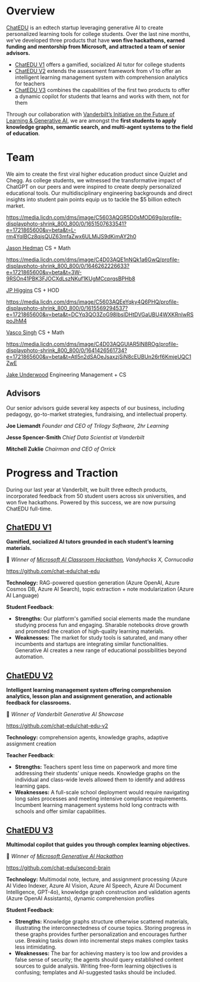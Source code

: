 # Overview

[ChatEDU](https://www.chatedu.io/) is an edtech startup leveraging generative AI to create personalized learning tools for college students. Over the last nine months, we've developed three products that have **won five hackathons, earned funding and mentorship from Microsoft, and attracted a team of senior advisors.**

- [ChatEDU V1](https://www.notion.so/ChatEDU-791b04c162554ff795c3027c7b836477?pvs=21) offers a gamified, socialized AI tutor for college students
- [ChatEDU V2](https://www.notion.so/ChatEDU-791b04c162554ff795c3027c7b836477?pvs=21) extends the assessment framework from v1 to offer an intelligent learning management system with comprehension analytics for teachers
- [ChatEDU V3](https://www.notion.so/ChatEDU-791b04c162554ff795c3027c7b836477?pvs=21) combines the capabilities of the first two products to offer a dynamic copilot for students that learns and works with them, not for them

Through our collaboration with [Vanderbilt’s Initiative on the Future of Learning & Generative AI](https://www.vanderbilt.edu/datascience/initiative-on-the-future-of-learning-generative-ai/), we are amongst the **first students to apply knowledge graphs, semantic search, and multi-agent systems to the field of education**. 

# Team

We aim to create the first viral higher education product since Quizlet and Chegg. As college students, we witnessed the transformative impact of ChatGPT on our peers and were inspired to create deeply personalized educational tools. Our multidisciplinary engineering backgrounds and direct insights into student pain points equip us to tackle the $5 billion edtech market.

https://media.licdn.com/dms/image/C5603AQGR5D0sMOD69g/profile-displayphoto-shrink_800_800/0/1651507633541?e=1721865600&v=beta&t=L-rm4YqIBCz8qjsQUZ63mfaZwx6ULMiJS9dKimAY2h0

[Jason Hedman](https://www.linkedin.com/in/jason-hedman/)
CS + Math

https://media.licdn.com/dms/image/C4D03AQE1nNQk1a6GwQ/profile-displayphoto-shrink_800_800/0/1646262226633?e=1721865600&v=beta&t=3W-9RSOn41PBK3FJOCXdLszNKuf1KUgMCcprqsBPHb8

[JP Higgins](https://www.linkedin.com/in/jp-higgins/)
CS + HOD

https://media.licdn.com/dms/image/C5603AQEeYqky4Q6PHQ/profile-displayphoto-shrink_800_800/0/1615569294537?e=1721865600&v=beta&t=DCYq3QO3ZoG98IbsIDHtDVGaUBU4WXKRnlwRSpoJhM4

[Vasco Singh](https://www.linkedin.com/in/vasco-singh-447539167/)
CS + Math

https://media.licdn.com/dms/image/C4D03AQGUlAR5IN8ROg/profile-displayphoto-shrink_800_800/0/1641426561734?e=1721865600&v=beta&t=Atl5n2dSAOeJsaxzjSiN8cEUBUn26rf6KmjeUQC1ZwE

[Jake Underwood](https://www.linkedin.com/in/jake-underwood-1646a418a/)
Engineering Management + CS

## Advisors

Our senior advisors guide several key aspects of our business, including pedagogy, go-to-market strategies, fundraising, and intellectual property.

**Joe Liemandt**
*Founder and CEO of Trilogy Software, 2hr Learning*

**Jesse Spencer-Smith**
*Chief Data Scientist at Vanderbilt*

**Mitchell Zuklie**
*Chairman and CEO of Orrick*

# Progress and Traction

During our last year at Vanderbilt, we built three edtech products, incorporated feedback from 50 student users across six universities, and won five hackathons. Powered by this success, we are now pursuing ChatEDU full-time.

## [ChatEDU V1](https://v1.chatedu.io/)

**Gamified, socialized AI tutors grounded in each student’s learning materials.**

🥇 *Winner of [Microsoft AI Classroom Hackathon](https://devpost.com/software/chatedu-0k4dgx), Vandyhacks X, Cornucodia*

https://github.com/chat-edu/chat-edu

**Technology:** RAG-powered question generation (Azure OpenAI, Azure Cosmos DB, Azure AI Search), topic extraction + note modularization (Azure AI Language)

**Student Feedback**: 

- **Strengths:** Our platform's gamified social elements made the mundane studying process fun and engaging. Sharable notebooks drove growth and promoted the creation of high-quality learning materials.
- **Weaknesses:** The market for study tools is saturated, and many other incumbents and startups are integrating similar functionalities. Generative AI creates a new range of educational possibilities beyond automation.

## [ChatEDU V2](https://v2.chatedu.io/)

**Intelligent learning management system offering comprehension analytics, lesson plan and assignment generation, and actionable feedback for classrooms.**

🥇 *Winner of Vanderbilt Generative AI Showcase*

https://github.com/chat-edu/chat-edu-v2

**Technology:** comprehension agents, knowledge graphs, adaptive assignment creation

**Teacher Feedback**: 

- **Strengths:** Teachers spent less time on paperwork and more time addressing their students' unique needs. Knowledge graphs on the individual and class-wide levels allowed them to identify and address learning gaps.
- **Weaknesses:** A full-scale school deployment would require navigating long sales processes and meeting intensive compliance requirements. Incumbent learning management systems hold long contracts with schools and offer similar capabilities.

## [ChatEDU V3](https://v3.chatedu.io/)

**Multimodal copilot that guides you through complex learning objectives.**

🥇 *Winner of [Microsoft Generative AI Hackathon](https://devpost.com/software/chatedu-mt379l)*

https://github.com/chat-edu/second-brain

**Technology:** Multimodal note, lecture, and assignment processing (Azure AI Video Indexer, Azure AI Vision, Azure AI Speech, Azure AI Document Intelligence, GPT-4o), knowledge graph construction and validation agents (Azure OpenAI Assistants), dynamic comprehension profiles 

**Student Feedback**: 

- **Strengths:** Knowledge graphs structure otherwise scattered materials, illustrating the interconnectedness of course topics. Storing progress in these graphs provides further personalization and encourages further use. Breaking tasks down into incremental steps makes complex tasks less intimidating.
- **Weaknesses:** The bar for achieving mastery is too low and provides a false sense of security; the agents should query established content sources to guide analysis. Writing free-form learning objectives is confusing; templates and AI-suggested tasks should be included.
